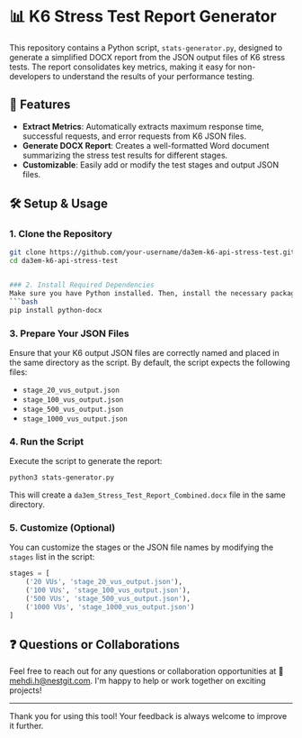 # 📊 K6 Stress Test Report Generator

This repository contains a Python script, `stats-generator.py`, designed to generate a simplified DOCX report from the JSON output files of K6 stress tests. The report consolidates key metrics, making it easy for non-developers to understand the results of your performance testing.

## 🚀 Features
- **Extract Metrics**: Automatically extracts maximum response time, successful requests, and error requests from K6 JSON files.
- **Generate DOCX Report**: Creates a well-formatted Word document summarizing the stress test results for different stages.
- **Customizable**: Easily add or modify the test stages and output JSON files.

## 🛠️ Setup & Usage

### 1. Clone the Repository
```bash
git clone https://github.com/your-username/da3em-k6-api-stress-test.git
cd da3em-k6-api-stress-test


### 2. Install Required Dependencies
Make sure you have Python installed. Then, install the necessary packages:
```bash
pip install python-docx
```

### 3. Prepare Your JSON Files
Ensure that your K6 output JSON files are correctly named and placed in the same directory as the script. By default, the script expects the following files:
- `stage_20_vus_output.json`
- `stage_100_vus_output.json`
- `stage_500_vus_output.json`
- `stage_1000_vus_output.json`

### 4. Run the Script
Execute the script to generate the report:
```bash
python3 stats-generator.py
```
This will create a `da3em_Stress_Test_Report_Combined.docx` file in the same directory.

### 5. Customize (Optional)
You can customize the stages or the JSON file names by modifying the `stages` list in the script:
```python
stages = [
    ('20 VUs', 'stage_20_vus_output.json'),
    ('100 VUs', 'stage_100_vus_output.json'),
    ('500 VUs', 'stage_500_vus_output.json'),
    ('1000 VUs', 'stage_1000_vus_output.json')
]
```

## ❓ Questions or Collaborations
Feel free to reach out for any questions or collaboration opportunities at 📧 mehdi.h@nestgit.com. I'm happy to help or work together on exciting projects!

---

Thank you for using this tool! Your feedback is always welcome to improve it further.
```
